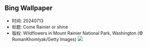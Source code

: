 ## Bing Wallpaper
- 时间: 20240713
- 标题: Come Rainier or shine
- 版权: Wildflowers in Mount Rainier National Park, Washington (© RomanKhomlyak/Getty Images)
![](https://cn.bing.com/th?id=OHR.RainierWildflowers_EN-US8010104719_UHD.jpg&rf=LaDigue_UHD.jpg&pid=hp&w=3840&h=2160&rs=1&c=4)

